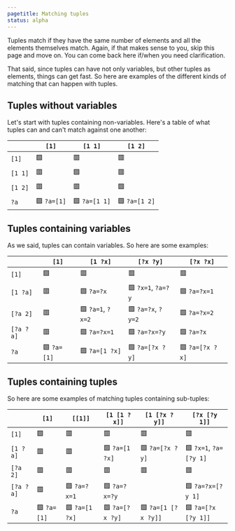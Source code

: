 ```yaml
---
pagetitle: Matching tuples
status: alpha
---
```

Tuples match if they have the same number of elements and all the elements themselves match.  Again, if that makes sense to you, skip this page and move on.  You can come back here if/when you need clarification.

That said, since tuples can have not only variables, but other tuples as elements, things can get fast.  So here are examples of the different kinds of matching that can happen with tuples.

## Tuples without variables

Let's start with tuples containing non-variables.  Here's a table of what tuples can and can't match against one another:

|         | `[1]`  | `[1 1]` | `[1 2]` |
| -----   | ------ | ------- | --------|
| `[1]`   | 🟩    | 🟥      | 🟥     |
| `[1 1]` | 🟥    | 🟩      | 🟥     |
| `[1 2]` | 🟥    | 🟥      | 🟩      |
| `?a`    | 🟩 `?a=[1]` | 🟩 `?a=[1 1]` |🟩 `?a=[1 2]` |

## Tuples containing variables

As we said, tuples can contain variables.  So here are some examples:

|          | `[1]`  | `[1 ?x]`          | `[?x ?y]`           | `[?x ?x]` |
| -----    | ------ | -------           | --------            | ----      |
| `[1]`    | 🟩    | 🟥                | 🟥                 | 🟥        |
| `[1 ?a]` | 🟥    | 🟩 `?a=?x`        | 🟩 `?x=1`, `?a=?y` | 🟩 `?a=?x=1` |
| `[?a 2]` | 🟥    | 🟩 `?a=1`, `?x=2` | 🟩 `?a=?x`, `?y=2` | 🟩 `?a=?x=2` |
| `[?a ?a]` | 🟥    | 🟩 `?a=?x=1`     | 🟩 `?a=?x=?y`      | 🟩 `?a=?x` |
| `?a`    | 🟩 `?a=[1]` | 🟩 `?a=[1 ?x]` |🟩 `?a=[?x ?y]` | 🟩 `?a=[?x ?x]` |

## Tuples containing tuples

So here are some examples of matching tuples containing sub-tuples:

|          | `[1]`  | `[[1]]` | `[1 [1 ?x]]`   | `[1 [?x ?y]]` | `[?x [?y 1]]` |
| -----    | ------ | ------- | --------       | ----          | -----------   |
| `[1]`    | 🟩    | 🟥      | 🟥            | 🟥           | 🟥           |
| `[1 ?a]` | 🟥    | 🟥      | 🟩 `?a=[1 ?x]`|🟩 `?a=[?x ?y]` | 🟩 `?x=1`, `?a=[?y 1]` |
| `[?a 2]` | 🟥    | 🟥      | 🟥            |🟥             | 🟥             |
| `[?a ?a]` | 🟥    | 🟩 `?a=?x=1`| 🟩 `?a=?x=?y`| | 🟩 `?a=?x=[?y 1]` |
| `?a`    | 🟩 `?a=[1]` | 🟩 `?a=[1 ?x]` |🟩 `?a=[?x ?y]` | 🟩 `?a=[1 [?x ?y]]` | 🟩 `?a=[?x [?y 1]]` |